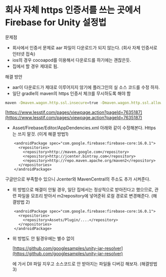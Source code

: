 # 회사 자체 https 인증서를 쓰는 곳에서 Firebase for Unity 설정법

문제점

* 회사에서 인증서 문제로 aar 파일이 다운로드가 되지 않는다. \(회사 자체 인증서로 인터넷 접속\)
* ios의 경우 cocoapod를 이용해서 다운로드를 하기에는 괜찮은듯. 
* 집에서 할 경우 제대로 됨. 

해결 방안

* aar이 다운로드가 제대로 이루어지지 않기에 플러그인의 실 소스 코드를 수정 하자. 
* 일단 gradle의 maven의 https 인증서 체크를 무시하도록 해야 함

```bash
maven -Dmaven.wagon.http.ssl.insecure=true -Dmaven.wagon.http.ssl.allowall=true
```

[https://www.lesstif.com/pages/viewpage.action?pageId=7635187](https://www.lesstif.com/pages/viewpage.action?pageId=7635187)

* Asset/Firebase/Editor/AppDendencies.xml 아래와 같이 수정해본다. Https 는 쓰지 말것. \(이게 해결 방법1\)

```markup
    <androidPackage spec="com.google.firebase:firebase-core:16.0.1">
      <repositories>
        <repository>http://maven.google.com</repository>
        <repository>http://jcenter.bintray.com</repository>
        <repository>http://repo.maven.apache.org/maven2</repository>
      </repositories>
    </androidPackage>
```

구글만으로 부족할수 있으니 Jcenter와 MavenCentral의 주소도 추가 시켜준다.

* 위 방법으로 해결이 안될 경우, 일단 집에서는 정상적으로 받아진다고 했으므로, 관련 파일을 모조리 받아서 m2repository에 넣어준뒤 로컬 경로로 변경해준다. \(해결방법 2\)

```markup
    <androidPackage spec="com.google.firebase:firebase-core:16.0.1">
      <repositories>
        <repository>Assets/Plugin/....</repository>
      </repositories>
    </androidPackage>
```

* 위 방법도 안 될경우에는 별수 없이

  [https://github.com/googlesamples/unity-jar-resolver](https://github.com/googlesamples/unity-jar-resolver)

  에 가서 Dll 파일 지우고 소스코드로 안 받아지는 파일들 디버깅 해보자. \(해결방법 3\)

